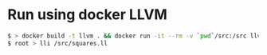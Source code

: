 # Run using docker LLVM

``` bash
$ > docker build -t llvm . && docker run -it --rm -v `pwd`/src:/src llvm bash
$ root > lli /src/squares.ll
```